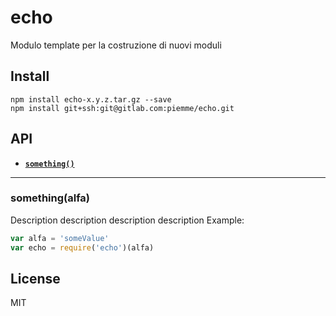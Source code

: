 # echo

Modulo template per la costruzione di nuovi moduli

## Install

```
npm install echo-x.y.z.tar.gz --save
npm install git+ssh:git@gitlab.com:piemme/echo.git
```

<a name="api"></a>
## API

  * <a href="#function"><code><b>something()</b></code></a>

-------------------------------------------------------

<a name="function"></a>
### something(alfa)

Description description description description
Example:

```js
var alfa = 'someValue'
var echo = require('echo')(alfa)
```

## License

MIT
